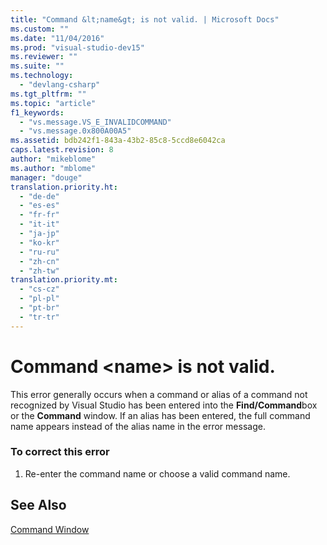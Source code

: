 ```yaml
---
title: "Command &lt;name&gt; is not valid. | Microsoft Docs"
ms.custom: ""
ms.date: "11/04/2016"
ms.prod: "visual-studio-dev15"
ms.reviewer: ""
ms.suite: ""
ms.technology: 
  - "devlang-csharp"
ms.tgt_pltfrm: ""
ms.topic: "article"
f1_keywords: 
  - "vs.message.VS_E_INVALIDCOMMAND"
  - "vs.message.0x800A00A5"
ms.assetid: bdb242f1-843a-43b2-85c8-5ccd8e6042ca
caps.latest.revision: 8
author: "mikeblome"
ms.author: "mblome"
manager: "douge"
translation.priority.ht: 
  - "de-de"
  - "es-es"
  - "fr-fr"
  - "it-it"
  - "ja-jp"
  - "ko-kr"
  - "ru-ru"
  - "zh-cn"
  - "zh-tw"
translation.priority.mt: 
  - "cs-cz"
  - "pl-pl"
  - "pt-br"
  - "tr-tr"
---
```

# Command &lt;name&gt; is not valid.
This error generally occurs when a command or alias of a command not recognized by Visual Studio has been entered into the **Find/Command**box or the **Command** window. If an alias has been entered, the full command name appears instead of the alias name in the error message.  
  
### To correct this error  
  
1.  Re-enter the command name or choose a valid command name.  
  
## See Also  
 [Command Window](../ide/reference/command-window.md)